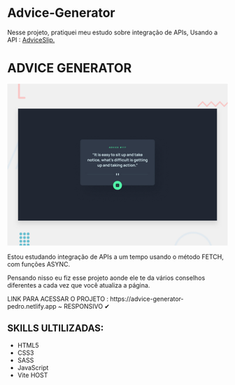 # Advice-Generator
Nesse projeto, pratiquei meu estudo sobre integração de APIs, Usando a API : <a href="https://api.adviceslip.com/">AdviceSlip.</a>

<h1>ADVICE GENERATOR</h1>

![Design preview for the Advice generator app coding challenge](./images/desktop-preview.jpg)


<p>Estou estudando integração de APIs a um tempo usando o método FETCH, com funções ASYNC.</p>
<p>Pensando nisso eu fiz esse projeto aonde ele te da vários conselhos diferentes a cada vez que você atualiza a página.</p>
<p> LINK PARA ACESSAR O PROJETO : https://advice-generator-pedro.netlify.app ~ RESPONSIVO ✔


<h2>SKILLS ULTILIZADAS:</h2>
<ul>
<li> HTML5
<li> CSS3
<li> SASS
<li> JavaScript
<li> Vite HOST
</ul>
